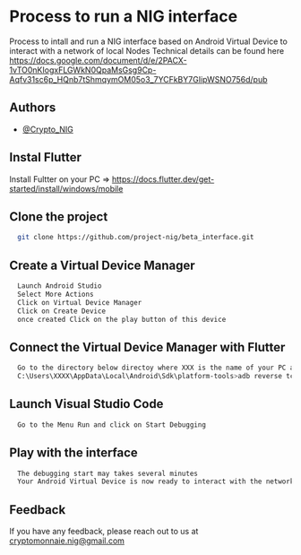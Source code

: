 # Process to run a NIG interface

Process to intall and run a NIG interface based on Android Virtual Device to interact with a network of local Nodes
Technical details can be found here https://docs.google.com/document/d/e/2PACX-1vTO0nKIogxFLGWkN0QpaMsGsg9Cp-Aqfv31sc6p_HQnb7tShmqymOM05o3_7YCFkBY7GIipWSNO756d/pub

## Authors

- [@Crypto_NIG](https://github.com/nigcrypto)


## Instal Flutter

Install Fultter on your PC => https://docs.flutter.dev/get-started/install/windows/mobile

## Clone the project

```bash
  git clone https://github.com/project-nig/beta_interface.git
```

## Create a Virtual Device Manager
```bash
  Launch Android Studio
  Select More Actions
  Click on Virtual Device Manager
  Click on Create Device
  once created Click on the play button of this device
```
## Connect the Virtual Device Manager with Flutter
```bash
  Go to the directory below directoy where XXX is the name of your PC and launch this script
  C:\Users\XXXX\AppData\Local\Android\Sdk\platform-tools>adb reverse tcp:5000 tcp:5000

```

## Launch Visual Studio Code
```bash
  Go to the Menu Run and click on Start Debugging
```

## Play with the interface
```bash
  The debugging start may takes several minutes
  Your Android Virtual Device is now ready to interact with the network of local nodes 
```

## Feedback

If you have any feedback, please reach out to us at cryptomonnaie.nig@gmail.com

